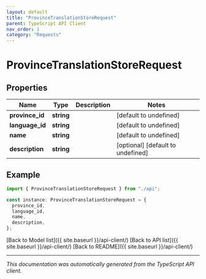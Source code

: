 ```yaml
---
layout: default
title: "ProvinceTranslationStoreRequest"
parent: TypeScript API Client
nav_order: 1
category: "Requests"
---
```


# ProvinceTranslationStoreRequest

## Properties

| Name            | Type       | Description | Notes                             |
| --------------- | ---------- | ----------- | --------------------------------- |
| **province_id** | **string** |             | [default to undefined]            |
| **language_id** | **string** |             | [default to undefined]            |
| **name**        | **string** |             | [default to undefined]            |
| **description** | **string** |             | [optional] [default to undefined] |

## Example

```typescript
import { ProvinceTranslationStoreRequest } from "./api";

const instance: ProvinceTranslationStoreRequest = {
  province_id,
  language_id,
  name,
  description,
};
```

[Back to Model list]({{ site.baseurl }}/api-client/) [Back to API list]({{ site.baseurl }}/api-client/) [Back to README]({{ site.baseurl }}/api-client/)

---

_This documentation was automatically generated from the TypeScript API client._
